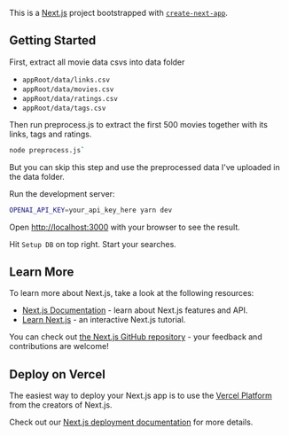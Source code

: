 This is a [Next.js](https://nextjs.org) project bootstrapped with [`create-next-app`](https://nextjs.org/docs/app/api-reference/cli/create-next-app).

## Getting Started

First, extract all movie data csvs into data folder

- `appRoot/data/links.csv`
- `appRoot/data/movies.csv`
- `appRoot/data/ratings.csv`
- `appRoot/data/tags.csv`

Then run preprocess.js to extract the first 500 movies together with its links, tags and ratings.

```bash
node preprocess.js`
```

But you can skip this step and use the preprocessed data I've uploaded in the data folder.

Run the development server:

```bash
OPENAI_API_KEY=your_api_key_here yarn dev
```

Open [http://localhost:3000](http://localhost:3000) with your browser to see the result.

Hit `Setup DB` on top right. Start your searches.

## Learn More

To learn more about Next.js, take a look at the following resources:

- [Next.js Documentation](https://nextjs.org/docs) - learn about Next.js features and API.
- [Learn Next.js](https://nextjs.org/learn) - an interactive Next.js tutorial.

You can check out [the Next.js GitHub repository](https://github.com/vercel/next.js) - your feedback and contributions are welcome!

## Deploy on Vercel

The easiest way to deploy your Next.js app is to use the [Vercel Platform](https://vercel.com/new?utm_medium=default-template&filter=next.js&utm_source=create-next-app&utm_campaign=create-next-app-readme) from the creators of Next.js.

Check out our [Next.js deployment documentation](https://nextjs.org/docs/app/building-your-application/deploying) for more details.
